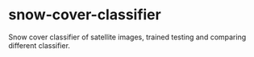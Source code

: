 # snow-cover-classifier
Snow cover classifier of satellite images, trained testing and comparing different classifier.
